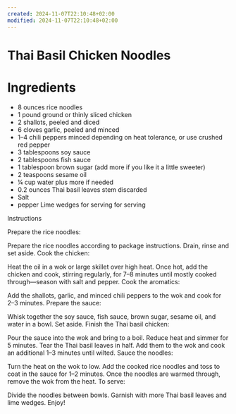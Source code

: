 ```yaml
---
created: 2024-11-07T22:10:48+02:00
modified: 2024-11-07T22:10:48+02:00
---
```


# Thai Basil Chicken Noodles

# Ingredients

- 8 ounces rice noodles
- 1 pound ground or thinly sliced chicken
- 2 shallots, peeled and diced
- 6 cloves garlic, peeled and minced
- 1–4 chili peppers minced depending on heat tolerance, or use crushed red pepper
- 3 tablespoons soy sauce
- 2 tablespoons fish sauce
- 1 tablespoon brown sugar (add more if you like it a little sweeter)
- 2 teaspoons sesame oil
- ¼ cup water plus more if needed
- 0.2 ounces Thai basil leaves stem discarded
- Salt 
- pepper 
Lime wedges for serving for serving

Instructions

Prepare the rice noodles:

Prepare the rice noodles according to package instructions. Drain, rinse and set aside.
Cook the chicken:

Heat the oil in a wok or large skillet over high heat. Once hot, add the chicken and cook, stirring regularly, for 7–8 minutes until mostly cooked through—season with salt and pepper.
Cook the aromatics:

Add the shallots, garlic, and minced chili peppers to the wok and cook for 2–3 minutes.
Prepare the sauce:

Whisk together the soy sauce, fish sauce, brown sugar, sesame oil, and water in a bowl. Set aside.
Finish the Thai basil chicken:

Pour the sauce into the wok and bring to a boil. Reduce heat and simmer for 5 minutes.
Tear the Thai basil leaves in half. Add them to the wok and cook an additional 1–3 minutes until wilted.
Sauce the noodles:

Turn the heat on the wok to low. Add the cooked rice noodles and toss to coat in the sauce for 1–2 minutes. Once the noodles are warmed through, remove the wok from the heat.
To serve:

Divide the noodles between bowls. Garnish with more Thai basil leaves and lime wedges. Enjoy!

